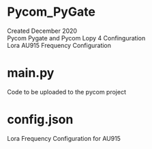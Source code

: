 # Pycom_PyGate
Created December 2020 \
Pycom Pygate and Pycom Lopy 4 Confinguration \
Lora AU915 Frequency Configuration

# main.py
Code to be uploaded to the pycom project

# config.json
Lora Frequency Configuration for AU915
